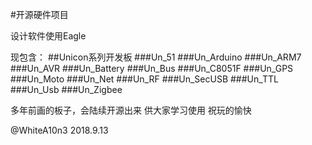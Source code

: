 #开源硬件项目

设计软件使用Eagle

现包含：
##Unicon系列开发板
###Un_51
###Un_Arduino
###Un_ARM7
###Un_AVR
###Un_Battery
###Un_Bus
###Un_C8051F
###Un_GPS
###Un_Moto
###Un_Net
###Un_RF
###Un_SecUSB
###Un_TTL
###Un_Usb
###Un_Zigbee

多年前画的板子，会陆续开源出来
供大家学习使用
祝玩的愉快

@WhiteA10n3
2018.9.13